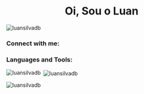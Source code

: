 <h1 align="center">Oi, Sou o Luan</h1>
<p align="left"> <img src="https://komarev.com/ghpvc/?username=luansilvadb&label=Profile%20views&color=0e75b6&style=flat" alt="luansilvadb" /> </p>

<h3 align="left">Connect with me:</h3>
<p align="left">
</p>

<h3 align="left">Languages and Tools:</h3>

<p><img align="left" src="https://github-readme-stats.vercel.app/api/top-langs?username=luansilvadb&show_icons=true&locale=en&layout=compact" alt="luansilvadb" /></p>

<p>&nbsp;<img align="center" src="https://github-readme-stats.vercel.app/api?username=luansilvadb&show_icons=true&locale=en" alt="luansilvadb" /></p>

<p><img align="center" src="https://github-readme-streak-stats.herokuapp.com/?user=luansilvadb&" alt="luansilvadb" /></p>
